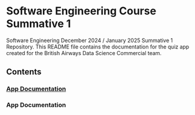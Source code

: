 # Software Engineering Course Summative 1
Software Engineering December 2024 / January 2025 Summative 1 Repository.
This README file contains the documentation for the quiz app created for the British Airways Data Science Commercial team.

## Contents
### [App Documentation](#app-documentation)



### App Documentation
